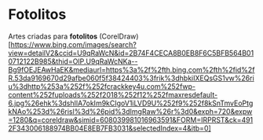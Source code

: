 # Fotolitos
 Artes criadas para __fotolitos__
(CorelDraw)[https://www.bing.com/images/search?view=detailV2&ccid=U9qRaWcN&id=2B74F4CECA8B0EB8F6C5BFB564B010712122B985&thid=OIP.U9qRaWcNKa--Bg9fOEJEAwHaEK&mediaurl=https%3a%2f%2fth.bing.com%2fth%2fid%2fR.53da9169670d29afbe060f5f38424403%3frik%3dhbkiIXEQsGS1vw%26riu%3dhttp%253a%252f%252fcrackkey4u.com%252fwp-content%252fuploads%252f2018%252f12%252fmaxresdefault-6.jpg%26ehk%3dshIlA7okIm9kCIgoV1iLVD9U%252f9%252f8kSnTmvEoPtgkNAo%253d%26risl%3d%26pid%3dImgRaw%26r%3d0&exph=720&expw=1280&q=coreldraw&simid=608039981016963591&FORM=IRPRST&ck=4912F343006188974BB04E8EB7FB3031&selectedIndex=4&itb=0]
